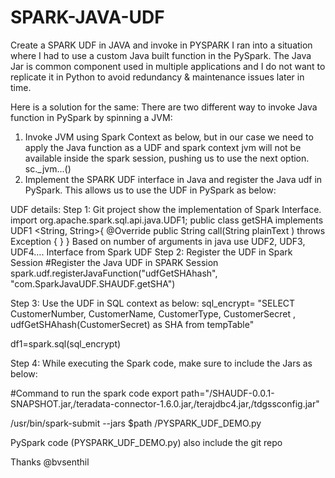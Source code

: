 # SPARK-JAVA-UDF
Create a SPARK UDF in JAVA and invoke in PYSPARK 
I ran into a situation where I had to use a custom Java built function in the PySpark. The Java Jar is common component used in multiple applications and I do not want to replicate it in Python to avoid redundancy & maintenance issues later in time. 

Here is a solution for the same: 
There are two different way to invoke Java function in PySpark by spinning a JVM:
1.	Invoke JVM using Spark Context as below, but in our case we need to apply the Java function as a UDF and spark context jvm will not be available inside the spark session, pushing us to use the next option. 
sc._jvm.<java  package>.<Java class>.<method>(<arguments>)
2.	Implement the SPARK UDF interface in Java and register the Java udf in PySpark. This allows us to use the UDF in PySpark as below: 

UDF details:
Step 1: 
Git project show the implementation of Spark Interface. 
import org.apache.spark.sql.api.java.UDF1;
public class getSHA implements UDF1 <String, String>{
	@Override
	public String call(String plainText ) throws Exception {
<custom functionality> 
		}
}
Based on number of arguments in java use UDF2, UDF3, UDF4…. Interface from Spark UDF 
Step 2:
	Register the UDF in Spark Session
#Register the Java UDF in SPARK Session
spark.udf.registerJavaFunction("udfGetSHAhash", "com.SparkJavaUDF.SHAUDF.getSHA")

Step 3:
Use the UDF in SQL context as below:
sql_encrypt= "SELECT CustomerNumber, CustomerName, CustomerType, CustomerSecret , udfGetSHAhash(CustomerSecret) as SHA from tempTable" 

df1=spark.sql(sql_encrypt) 

Step 4:
While executing the Spark code, make sure to include the Jars as below: 

#Command to run the spark code
export path="<jarpath>/SHAUDF-0.0.1-SNAPSHOT.jar,<jarpath>/teradata-connector-1.6.0.jar,<jarpath>/terajdbc4.jar,<jarpath>/tdgssconfig.jar"

/usr/bin/spark-submit --jars  $path <path>/PYSPARK_UDF_DEMO.py

PySpark code (PYSPARK_UDF_DEMO.py) also include the git repo 

Thanks @bvsenthil 

